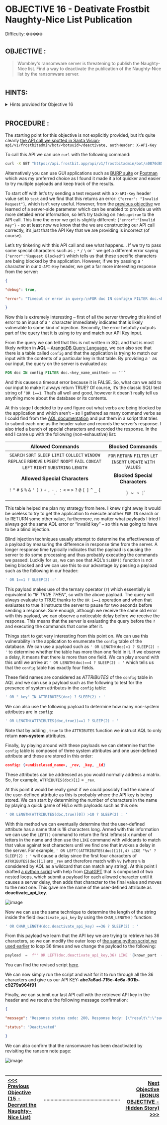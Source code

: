 # OBJECTIVE 16 - Deativate Frostbit Naughty-Nice List Publication #
Difficulty: ❄️❄️❄️❄️❄️

## OBJECTIVE : ##
>Wombley's ransomware server is threatening to publish the Naughty-Nice list. Find a way to deactivate the publication of the Naughty-Nice list by the ransomware server.

#

## HINTS: ##
<details>
  <summary>Hints provided for Objective 16</summary>
  
>-  There must be a way to deactivate the ransomware server's data publication. Perhaps one of the other North Pole assets revealed something that could help us find the deactivation path. If so, we might be able to trick the Frostbit infrastructure into revealing more details.
>-	The Frostbit author may have mitigated the use of certain characters, verbs, and simple authentication bypasses, leaving us blind in this case. Therefore, we might need to trick the application into responding differently based on our input and measure its response. If we know the underlying technology used for data storage, we can replicate it locally using Docker containers, allowing us to develop and test techniques and payloads with greater insight into how the application functions.


</details>

#  

## PROCEDURE : ##

The starting point for this objective is not explicitly provided, but it’s quite clearly [the API call we spotted in Santa Vision](OBJECTIVE%2013%20-%20Santa%20Vision.md#santa-vision-c); `api/v1/frostbitadmin/bot/<botuuid>/deactivate, authHeader: X-API-Key`

To call this API we can use `curl` with the following command:
```bash
curl -X GET "https://api.frostbit.app/api/v1/frostbitadmin/bot/a0870d85-09c6-440a-b878-f7cc8253bf24/deactivate " -H "X-API-Key:test_value
```
Alternatively you can use GUI applications such as [BURP suite](https://portswigger.net/burp) or [Postman](https://www.postman.com/) which was my preferred choice as I found it made it a lot quicker and easier to try multiple payloads and keep track of the results.

To start off with let’s try sending a test request with a `X-API-Key`  header value set to `test`  and we find that this returns an error: `{"error": "Invalid Request"}`, which isn’t very useful.  However, from the [previous objective](OBJECTIVE%2015%20-%20Decrypt%20the%20Naughty-Nice%20List.md) we learned of a server-side parameter which can be enabled to provide us with more detailed error information, so let’s try tacking on `?debug=true`  to the API call.  This time the error we get is slightly different: `{"error":"Invalid Key"}`  - so at least now we know that the we are constructing our API call correctly, it’s just that the API Key that we are providing is incorrect (of course).

Let’s try tinkering with this API call and see what happens… If we try to pass some special characters such as `;` `*` `/` `\` or `` ` `` we get a different error saying `{"error":"Request Blocked"}`  which tells us that these specific characters are being blocked by the application.  However, if we try passing a `'` character in our `X-API-Key`  header, we get a far more interesting response from the server:
```json
{

"debug": true,

"error": "Timeout or error in query:\nFOR doc IN config\n FILTER doc.<key_name_omitted> == '{user_supplied_x_api_key}'\n <other_query_lines_omitted>\n RETURN doc"

}
```
Now this is extremely interesting – first of all the server throwing this kind of error to an input of a `'` character immediately indicates that is likely vulnerable to some kind of injection.  Secondly, the error helpfully outputs part of the query that it is using to try and match our API Key input.

From the query we can tell that this is not written in SQL and that is most likely written in **AQL** – [ArangoDB Query Language](https://docs.arangodb.com/3.10/aql/), we can also see that there is a table called `config`  and that the application is trying to match our input with the contents of a particular key in that table.  By providing a `'` as our input, the query on the server is evaluated as:

```sql
FOR doc IN config FILTER doc.<key_name_omitted> == ‘’’
```

And this causes a timeout error because it is FALSE.  So, what can we add to our input to make it always return TRUE?  Of course, it’s the classic SQLI test string of ``‘OR 1==1``.  That’s all well and good, however it doesn’t really tell us anything more about the database or its contents.

At this stage I decided to try and figure out what verbs are being blocked by the application and which aren’t – so I gathered as many command verbs as I could find from the [AQL documentation](https://docs.arangodb.com/3.12/aql/) and put them in a script that tries to submit each one as the header value and records the server’s response. I also tried a bunch of special characters and recorded the response.  In the end I came up with the following (non-exhaustive) list:


| **Allowed Commands** |**Blocked Commands**  |
|:--:|:--:|
|`SEARCH`  `SORT`  `SLEEP`  `LIMIT`  `COLLECT`  `WINDOW`  `REPLACE`  `REMOVE`  `UPSERT`  `NOOPT`  `FAIL`  `CONCAT`  `LEFT`  `RIGHT`  `SUBSTRING`  `LENGTH` | `FOR`  `RETURN`  `FILTER`  `LET`  `INSERT`  `UPDATE`  `WITH`  `VALUES`   
|**Allowed Special Characters**| **Blocked Special Characters**
|`!` `"` `#` `$` `%` `&` `'` `(` `)` `+` `,` `-` `.` `:` `<` `=` `>` `?` `@`  `[` `]` `^` `_` `{`  `|`  `}` `~` `¬` `¦` | `;` `*` `/` `\` `` ` ``

This table helped me plan my strategy from here.  I knew right away it would be useless to try to get the application to execute another `FOR IN` search or to RETURN  some other value, furthermore, no matter what payloads I tried I always got the same AQL error or “invalid key” – so this was going to have to be a blind injection.

Blind injection techniques usually attempt to determine the effectiveness of a payload by measuring the difference in response time from the server.  A longer response time typically indicates that the payload is causing the server to do some processing and thus probably executing the commands we passed.  Luckily for us, we can see that AQL’s `SLEEP()`  function is not being blocked and we can use this to our advantage by passing a payload such as the following in our header:
```sql
' OR 1==1 ? SLEEP(2) :'
```
This payload makes use of the ternary operator (`?`) which essentially is equivalent to “_IF TRUE THEN_”, so with the above payload. The query will always evaluate to TRUE thanks to the `OR 1==1`  operation and when that evaluates to true it instructs the server to pause for two seconds before sending a response.  Sure enough, although we receive the same old error with this payload, we can observe a noticeable delay before we receive the response.  This means that the server is evaluating the query before the `?`  and executing the commands that come after it.

Things start to get very interesting from this point on.  We can use this vulnerability in the application to enumerate the `config`  table of the database.  We can use a payload such as `' OR LENGTH(doc)>1 ? SLEEP(2) : '`  to determine whether the table has more than one field in it.  If we observe a delay, it means that there _is_ more than one field.  We can play around with this until we arrive at `' OR LENGTH(doc)==4 ? SLEEP(2) : '` which tells us that the `config`  table has exactly four fields.

These field names are considered as _ATTRIBUTES_ of the `config` table in AQL and we can use a payload such as the following to test for the presence of system attributes in the `config` table:
```sql
' OR "_key" IN ATTRIBUTES(doc) ? SLEEP(2) : '
```
We can also use the following payload to determine how many non-system attributes are in `config`: 
```sql
' OR LENGTH(ATTRIBUTES(doc,true))==1 ? SLEEP(2) : '
```
Note that by adding `,true` to the `ATTRIBUTES` function we instruct AQL to only return **non-system** attributes.

Finally, by playing around with these payloads we can determine that the `config` table is composed of three system attributes and one user-defined attribute and these are stored in this order:
```json
config: {<undisclosed_name>, _rev, _key, _id}
```
These attributes can be addressed as you would normally address a matrix. So, for example, ``ATTRIBUTES(doc)[1]`` = ``_rev``.

At this point it would be really great if we could possibly find the name of the user-defined attribute as this is probably where the API key is being stored.  We can start by determining the number of characters in the name by playing a quick game of Hi/Lo with payloads such as this one:
```sql
' OR LENGTH(ATTRIBUTES(doc,true)[0]) >10 ? SLEEP(2) : '
```

With this method we can eventually determine that the user-defined attribute has a name that is 18 characters long.  Armed with this information we can use the `LEFT()` command to return the first leftmost x number of letters in the name and then use the `LIKE` command with wildcards to match that value against test characters until we find one that invokes a delay in the server.  For example,  ```' OR LEFT((ATTRIBUTES(doc)[1]),4) LIKE "%v" ? SLEEP(2) : '``` will cause a delay since the first four characters of ``ATRRIBUTES(doc)[1]`` are ``_rev`` and therefore match with `%v` (where `%` is considered by AQL as a wildcard that can match any string).  At this point I drafted [a python script](Code/blind_AQLI_Attribute_Name.py) with help from [ChatGPT](https://chatgpt.com/) that is composed of two nested loops, which submit a payload for each allowed character until it causes a server delay, then adds that character to the final value and moves to the next one.  This gave me the name of the user-defined attribute as **deactivate_api_key**.

![image](https://github.com/user-attachments/assets/c72b32f3-67bd-4879-960d-9216ce86db88)


Now we can use the same technique to determine the length of the string inside the field `deactivate_api_key` by using the `CHAR_LENGTH()` function:

```sql
' OR CHAR_LENGTH(doc.deactivate_api_key) ==36 ? SLEEP(2) : '
```

From this payload we learn that the API key we are trying to retrieve has 36 characters, so we can modify the outer loop of [the same python script we used earlier](Code/blind_AQLI_Attribute_Name.py) to loop 36 times and we change the payload to the following:

```python
payload  =  f"' OR LEFT(doc.deactivate_api_key,36) LIKE '{known_part  +  char}%' ? SLEEP(2) : '"
```
You can find the revised script [here](Code/blind_AQLI_Key_Value.py).

We can now simply run the script and wait for it to run through all the 36 characters and give us our API KEY: **abe7a6ad-715e-4e6a-901b-c9279a964f91**

Finally, we can submit our last API call with the retrieved API key in the header and we receive the following message confirmation:
```json
{

"message": "Response status code: 200, Response body: {\"result\":\"success\",\"rid\":\"a0870d85-09c6-440a-b878-f7cc8253bf24\",\"hash\":\"02af9465e7eae22fb250dea497ea045952c1f7e8be0f7ea86fdf7c7df2020eb4\",\"uid\":\"28388\"}\nPOSTED WIN RESULTS FOR RID a0870d85-09c6-440a-b878-f7cc8253bf24",

"status": "Deactivated"

}
```
We can also confirm that the ransomware has been deactivated by revisiting the ransom note page:

![image](https://github.com/user-attachments/assets/1d0f658e-d18a-413c-910a-e3ad499b7fa1)




 #
[<<< Previous Objective (15 - Decrypt the Naughty-Nice List)](OBJECTIVE%2015%20-%20Decrypt%20the%20Naughty-Nice%20List.md)|.........................................................|[Next Objective (BONUS OBJECTIVE - Hidden Story) >>>](_BONUS%20OBJECTIVE%20-%20Hidden%20Story.md) |
:-|--|-:
